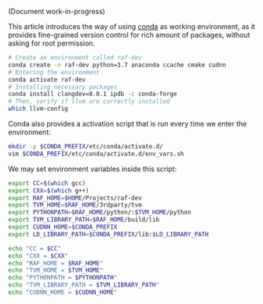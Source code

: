 <!--- Copyright Amazon.com, Inc. or its affiliates. All Rights Reserved. -->
<!--- SPDX-License-Identifier: Apache-2.0  -->

(Document work-in-progress)

This article introduces the way of using [conda](https://conda.io/) as working environment, as it provides fine-grained version control for rich amount of packages, without asking for root permission.

```bash
# Create an environment called raf-dev
conda create -n raf-dev python=3.7 anaconda ccache cmake cudnn
# Entering the environment
conda activate raf-dev
# Installing necessary packages
conda install clangdev=8.0.1 ipdb -c conda-forge
# Then, verify if llvm are correctly installed
which llvm-config
```

Conda also provides a activation script that is run every time we enter the environment:

```bash
mkdir -p $CONDA_PREFIX/etc/conda/activate.d/
vim $CONDA_PREFIX/etc/conda/activate.d/env_vars.sh
```

We may set environment variables inside this script:

```bash
export CC=$(which gcc)
export CXX=$(which g++)
export RAF_HOME=$HOME/Projects/raf-dev
export TVM_HOME=$RAF_HOME/3rdparty/tvm
export PYTHONPATH=$RAF_HOME/python/:$TVM_HOME/python
export TVM_LIBRARY_PATH=$RAF_HOME/build/lib
export CUDNN_HOME=$CONDA_PREFIX
export LD_LIBRARY_PATH=$CONDA_PREFIX/lib:$LD_LIBRARY_PATH

echo "CC = $CC"
echo "CXX = $CXX"
echo "RAF_HOME = $RAF_HOME"
echo "TVM_HOME = $TVM_HOME"
echo "PYTHONPATH = $PYTHONPATH"
echo "TVM_LIBRARY_PATH = $TVM_LIBRARY_PATH"
echo "CUDNN_HOME = $CUDNN_HOME"
```
